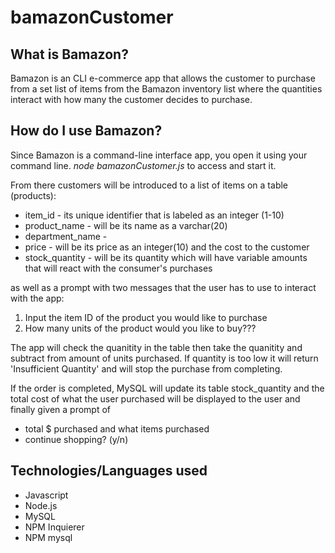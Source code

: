 # bamazonCustomer

## What is Bamazon?
Bamazon is an CLI e-commerce app that allows the customer to purchase from a set list of items from the Bamazon inventory list where the quantities interact with how many the customer decides to purchase. 

## How do I use Bamazon?
Since Bamazon is a command-line interface app, you open it using your command line. 
*node bamazonCustomer.js* to access and start it.

From there customers will be introduced to a list of items on a table (products):
* item_id - its unique identifier that is labeled as an integer (1-10)
* product_name - will be its name as a varchar(20)
* department_name -
* price - will be its price as an integer(10) and the cost to the customer
* stock_quantity - will be its quantity which will have variable amounts that will react with the consumer's purchases

as well as a prompt with two messages that the user has to use to interact with the app:
1. Input the item ID of the product you would like to purchase
1. How many units of the product would you like to buy???

The app will check the quanitity in the table then take the quanitity and subtract from amount of units purchased.
If quantity is too low it will return 'Insufficient Quantity' and will stop the purchase from completing.

If the order is completed, MySQL will update its table stock_quantity and the total cost of what the user purchased will be displayed to the user and finally given a prompt of
* total $ purchased and what items purchased
* continue shopping? (y/n)


## Technologies/Languages used
* Javascript
* Node.js
* MySQL
* NPM Inquierer
* NPM mysql

